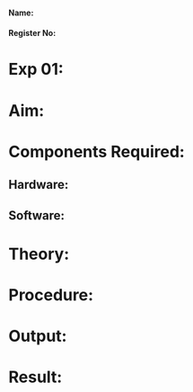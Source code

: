 #### Name:
#### Register No:

# Exp 01: 
# Aim:
# Components Required:
## Hardware:
## Software:
# Theory:
# Procedure:
# Output:
# Result:

